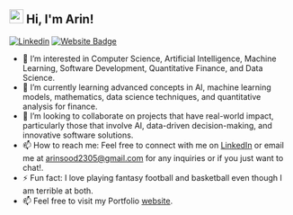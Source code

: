 ##  <img src="https://media.giphy.com/media/hvRJCLFzcasrR4ia7z/giphy.gif" width="25"> Hi, I'm Arin!
[![Linkedin](https://img.shields.io/badge/www.linkedin.com%2Fin%2Farin-sood)](www.linkedin.com/in/arin-sood)
[![Website Badge](https://img.shields.io/badge/https%3A%2F%2Ftinyurl.com%2Farin-sood-portfolio)](https://arin101230523.github.io/Portfolio/)

- 👀 I’m interested in Computer Science, Artificial Intelligence, Machine Learning, Software Development, Quantitative Finance, and Data Science.
- 🌱 I’m currently learning advanced concepts in AI, machine learning models, mathematics, data science techniques, and quantitative analysis for finance.
- 💞️ I’m looking to collaborate on projects that have real-world impact, particularly those that involve AI, data-driven decision-making, and innovative software solutions.
- 📫 How to reach me: Feel free to connect with me on [LinkedIn](www.linkedin.com/in/arin-sood) or email me at [arinsood2305@gmail.com](mailto:arinsood2305@gmail.com) for any inquiries or if you just want to chat!.
- ⚡ Fun fact: I love playing fantasy football and basketball even though I am terrible at both.
- 📫 Feel free to visit my Portfolio [website](https://arin101230523.github.io/Portfolio/).
